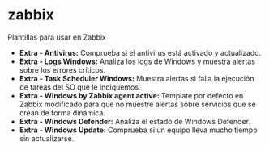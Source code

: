 # zabbix
Plantillas para usar en Zabbix

* __Extra - Antivirus:__ Comprueba si el antivirus está activado y actualizado.
* __Extra - Logs Windows:__ Analiza los logs de Windows y muestra alertas sobre los errores críticos.
* __Extra - Task Scheduler Windows:__ Muestra alertas si falla la ejecución de tareas del SO que le indiquemos.
* __Extra - Windows by Zabbix agent active:__ Template por defecto en Zabbix modificado para que no muestre alertas sobre servicios que se crean de forma dinámica.
* __Extra - Windows Defender:__ Analiza el estado de Windows Defender.
* __Extra - Windows Update:__ Comprueba si un equipo lleva mucho tiempo sin actualizarse.

